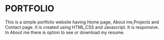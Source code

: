 # PORTFOLIO
This is a simple portfolio website having Home page, About me,Projects and Contact page.
It is created using HTML,CSS and Javascript. It is responsive.
In About me there is option to see or download my resume.
